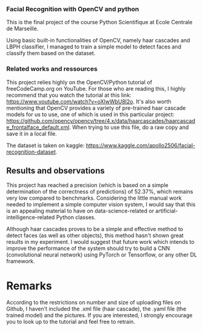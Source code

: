 ### Facial Recognition with OpenCV and python

This is the final project of the course Python Scientifique at Ecole Centrale de Marseille.

Using basic built-in functionalities of OpenCV, namely haar cascades and LBPH classifier, I managed to train a simple model to detect faces and classify them based on the dataset.

### Related works and ressources

This project relies highly on the OpenCV/Python tutorial of freeCodeCamp.org on YouTube. For those who are reading this, I highly recommend that you watch the tutorial at this link: https://www.youtube.com/watch?v=oXlwWbU8l2o. It's also worth mentioning that OpenCV provides a variety of pre-trained haar cascade models for us to use, one of which is used in this particular project: https://github.com/opencv/opencv/tree/4.x/data/haarcascades/haarcascade_frontalface_default.xml. When trying to use this file, do a raw copy and save it in a local file.

The dataset is taken on kaggle: https://www.kaggle.com/apollo2506/facial-recognition-dataset.

## Results and observations

This project has reached a precision (which is based on a simple determination of the correctness of predictions) of 52.37%, which remains very low compared to benchmarks. Considering the little manual work needed to implement a simple computer vision system, I would say that this is an appealing material to have on data-science-related or artificial-intelligence-related Python classes.

Although haar cascades proves to be a simple and effective method to detect faces (as well as other objects), this method hasn't shown great results in my experiment. I would suggest that future work which intends to improve the performance of the system should try to build a CNN (convolutional neural network) using PyTorch or Tensorflow, or any other DL framework.

# Remarks

According to the restrictions on number and size of uploading files on Github, I haven't included the .xml file (haar cascade), the .yaml file (the trained model) and the pictures. If you are interested, I strongly encourage you to look up to the tutorial and feel free to retrain.